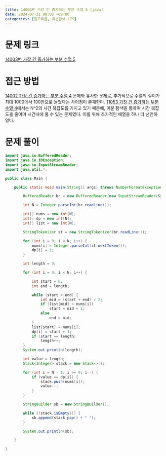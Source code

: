 ```yaml
---
title: 14003번 가장 긴 증가하는 부분 수열 5 [java]
date: 2024-07-31 00:00 +09:00
categories: [알고리즘, 이분탐색.LIS]
---
```

# 문제 링크
[14003번 가장 긴 증가하는 부분 수열 5](https://www.acmicpc.net/problem/14003)

# 접근 방법
[14002 가장 긴 증가하는 부분 수열 4](https://patchpark.github.io/posts/14002/) 문제와 유사한 문제로, 추가적으로 수열의 길이가 최대 1000에서 100만으로 늘었다는 차이점이 존재한다. [11053 가장 긴 증가하는 부분 수열 4](https://patchpark.github.io/posts/14002/)에서는 N^2의 시간 복잡도를 가지고 있기 때문에, 이분 탐색을 통하여 시간 복잡도를 줄여야 시간내에 풀 수 있는 문제였다. 이를 위해 추가적인 배열을 하나 더 선언하였다.

# 문제 풀이
```java
import java.io.BufferedReader;
import java.io.IOException;
import java.io.InputStreamReader;
import java.util.*;

public class Main {

	public static void main(String[] args) throws NumberFormatException, IOException {

		BufferedReader br = new BufferedReader(new InputStreamReader(System.in));

		int N = Integer.parseInt(br.readLine());

		int[] nums = new int[N];
		int[] dp = new int[N];
		int[] list = new int[N];

		StringTokenizer st = new StringTokenizer(br.readLine());

		for (int i = 0; i < N; i++) {
			nums[i] = Integer.parseInt(st.nextToken());
			dp[i] = 1;
		}

		int length = 0;

		for (int i = 0; i < N; i++) {

			int start = 0;
			int end = length;

			while (start < end) {
				int mid = (start + end) / 2;
				if (list[mid] < nums[i])
					start = mid + 1;
				else
					end = mid;
			}
			list[start] = nums[i];
			dp[i] = start + 1;
			if (start == length)
				length++;
		}
		System.out.println(length);

		int value = length;
		Stack<Integer> stack = new Stack<>();

		for (int i = N - 1; i >= 0; i--) {
			if (value == dp[i]) {
				stack.push(nums[i]);
				value--;
			}
		}

		StringBuilder sb = new StringBuilder();

		while (!stack.isEmpty()) {
			sb.append(stack.pop() + " ");
		}

		System.out.println(sb);

	}

}



```
